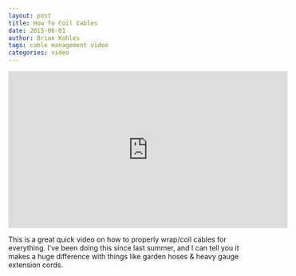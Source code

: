 ```yaml
---
layout: post
title: How To Coil Cables
date: 2015-06-01
author: Brian Kohles
tags: cable management video
categories: video
---
```


<iframe width="560" height="315" src="https://www.youtube.com/embed/pEd7ru24Vx0" frameborder="0" allowfullscreen></iframe>

This is a great quick video on how to properly wrap/coil cables for everything. I’ve been doing this since last summer, and I can tell you it makes a huge difference with things like garden hoses & heavy gauge extension cords.
